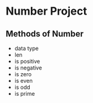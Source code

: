 # Number Project

## Methods of Number
- data type
- len
- is positive
- is negative
- is zero
- is even
- is odd
- is prime